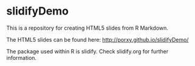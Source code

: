slidifyDemo
===========

This is a repository for creating HTML5 slides from R Markdown.

The HTML5 slides can be found here:
http://porxy.github.io/slidifyDemo/

The package used within R is slidify. Check slidify.org for further information.
